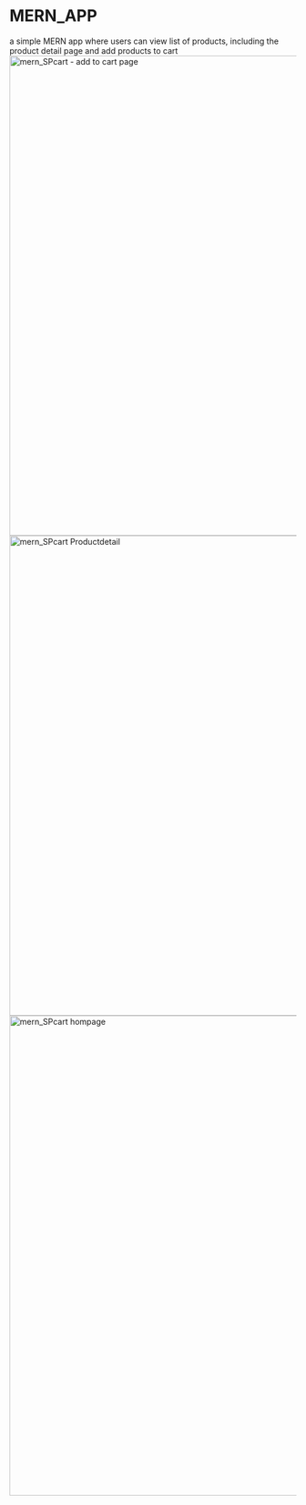 # MERN_APP
a simple MERN app where users can view list of products, including the product detail page and add products to cart
<img width="843" alt="mern_SPcart - add to cart page" src="https://user-images.githubusercontent.com/17603738/122652605-99487080-d137-11eb-95ea-358b52d4862c.png">
<img width="843" alt="mern_SPcart Productdetail" src="https://user-images.githubusercontent.com/17603738/122652607-9cdbf780-d137-11eb-8801-2902c03cac09.png">
<img width="843" alt="mern_SPcart hompage" src="https://user-images.githubusercontent.com/17603738/122652609-9f3e5180-d137-11eb-9791-a9f90eea2f83.png">
